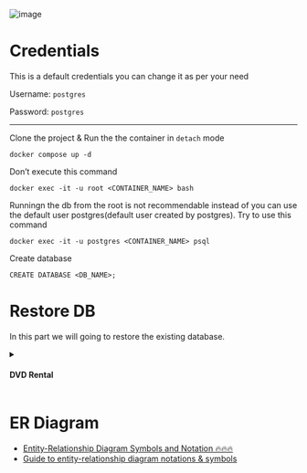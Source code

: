 ![image](https://github.com/Antony-M1/docker-postgresql/assets/96291963/7fccdff2-63f6-4aaf-9c47-3f3bb2363666)

# Credentials
This is a default credentials you can change it as per your need

Username: `postgres`

Password: `postgres`

---
Clone the project & Run the the container in `detach` mode
```
docker compose up -d
```

Don’t execute this command
```
docker exec -it -u root <CONTAINER_NAME> bash
```

Runningn the db from the root is not recommendable instead of you can use the default user postgres(default user created by postgres). Try to use this command
```
docker exec -it -u postgres <CONTAINER_NAME> psql
```

Create database
```
CREATE DATABASE <DB_NAME>;
```

# Restore DB
In this part we will going to restore the existing database.

<details>
  <summary><h4>DVD Rental<h4></summary>

  ![image](https://github.com/user-attachments/assets/970a6f2c-4262-436f-85bc-5e861760830b)

  
[Document](https://www.postgresqltutorial.com/postgresql-getting-started/postgresql-sample-database/)

[Lucidchart](https://lucid.app/lucidchart/22b75a12-cbc2-49c9-8c28-74a74007c104/edit?viewport_loc=-4718%2C-2796%2C3363%2C2168%2C0_0&invitationId=inv_2d8bb63c-4508-44c7-8a4b-106e08ccd4b5)


  Summary: in this tutorial, we will introduce you to a PostgreSQL sample database that you can use for learning and practicing PostgreSQL.

We will use the DVD rental database to demonstrate the features of PostgreSQL.

The DVD rental database represents the business processes of a DVD rental store. The DVD rental database has many objects, including:

* 15 tables
* 1 trigger
* 7 views
* 8 functions
* 1 domain
* 13 sequences

### Step 1
Clone the project and open the project in any code editor like `VS-Code` & Up the container using this command
```
docker compose up -d
```
### Step 2
Move the `dvdrental.tar` file inside the container  in `home` folder using this command
```
docker cp dvdrental.tar <container_id>:/path/to/container/directory
```
Or
```
docker cp ./db/dvdrental.tar postgresql:/home/
```
![image](https://github.com/Antony-M1/docker-postgresql/assets/96291963/4d1d43e4-f6b6-4733-acb8-e4facca6192a)

### Step 3
Restore the DB before that login the DB using this command
```
docker exec -it -u postgres postgresql psql
```
Create a `DB` using this command. with the name of `dvdrental`
```
CREATE DATABASE dvdrental;
```

After creating the Database login into the container `postgresql`
```
docker exec -it postgresql bash
```
Restore using `pg_restore`
```
pg_restore -U postgres -d dvdrental dvdrental.tar
```
or 
```
pg_restore -U <username> -d <dbname> dvdrental.tar
```

For more details about the DB please check this [Link](https://www.postgresqltutorial.com/postgresql-getting-started/postgresql-sample-database/)

</details>

# ER Diagram
* [Entity-Relationship Diagram Symbols and Notation 🔥🔥🔥](https://www.lucidchart.com/pages/ER-diagram-symbols-and-meaning)
* [Guide to entity-relationship diagram notations & symbols](https://www.gleek.io/blog/er-symbols-notations)
